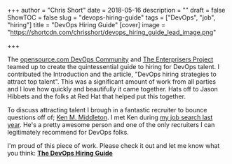 +++
author = "Chris Short"
date = 2018-05-16
description = ""
draft = false
ShowTOC = false
slug = "devops-hiring-guide"
tags = ["DevOps", "job", "hiring"]
title = "DevOps Hiring Guide"
[cover]
image = "https://shortcdn.com/chrisshort/devops_hiring_guide_lead_image.png"

+++

The [opensource.com DevOps Community](https://opensource.com/devops-team) and [The Enterprisers Project](https://enterprisersproject.com/) teamed up to create the quintessential guide to hiring for DevOps talent. I contributed the Introduction and the article, "DevOps hiring strategies to attract top talent". This was a significant amount of work from all parties and I love how quickly and beautifully it came together. Hats off to Jason Hibbets and the folks at Red Hat that helped put this together.

To discuss attracting talent I brough in a fantastic recruiter to bounce questions off of; [Ken M. Middleton](https://twitter.com/kenmmiddleton). I met Ken during [my job search last year](/leaving-bankrate/). He's a pretty awesome person and one of the only recruiters I can legitimately recommend for DevOps folks.


I'm proud of this piece of work. Please check it out and let me know what you think:
[**The DevOps Hiring Guide**](https://opensource.com/downloads/devops-hiring-guide/toc)

